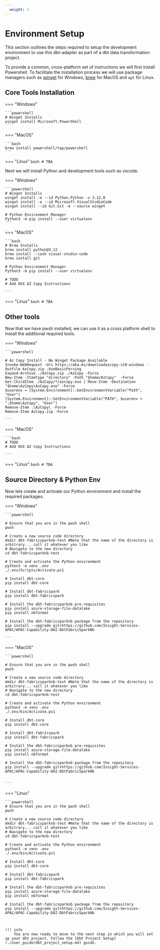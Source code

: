 ```yaml
---
  weight: 1
---
```

# Environment Setup
This section outlines the steps required to setup the development environment to use this dbt-adapter as part of a dbt data transformation project.

To provide a common, cross-platform set of instructions we will first install Powershell. To facilitate the installation process we will use package managers such as [winget](https://learn.microsoft.com/en-us/windows/package-manager/winget/) for Windows, [brew](https://brew.sh/) for MacOS and `apt` for Linux.

## Core Tools Installation

=== "Windows"

    ```powershell
    # Winget Installs 
    winget install Microsoft.PowerShell
    ```

=== "MacOS"

    ```bash
    brew install powershell/tap/powershell
    ```

=== "Linux"
    ```bash
    # TBA
    ```



Next we will install Python and development tools such as vscode.


=== "Windows"

    ```powershell
    # Winget Installs 
    winget install -e --id Python.Python -v 3.12.0
    winget install -e --id Microsoft.VisualStudioCode
    winget install --id Git.Git -e --source winget

    # Python Environment Manager
    Python3 -m pip install --user virtualenv
    ```

=== "MacOS"

    ```bash
    # Brew Installs
    brew install python@3.12
    brew install --cask visual-studio-code
    brew install git

    # Python Environment Manager
    Python3 -m pip install --user virtualenv

    # TODO 
    # Add OSX AZ Copy Instructions

    ```

=== "Linux"
    ```bash
    # TBA
    ```



## Other tools
Now that we have pwsh installed, we can use it as a cross platform shell to install the additional required tools. 



=== "Windows"

    ```powershell

    # Az Copy Install - No Winget Package Available
    Invoke-WebRequest -Uri https://aka.ms/downloadazcopy-v10-windows -OutFile AzCopy.zip -UseBasicParsing
    Expand-Archive ./AzCopy.zip ./AzCopy -Force
    New-Item -ItemType "directory" -Path "$home/AzCopy"  -Force  
    Get-ChildItem ./AzCopy/*/azcopy.exe | Move-Item -Destination "$home\AzCopy\AzCopy.exe" -Force  
    $userenv = [System.Environment]::GetEnvironmentVariable("Path", "User") 
    [System.Environment]::SetEnvironmentVariable("PATH", $userenv + ";$home\AzCopy", "User")
    Remove-Item .\AzCopy\ -Force
    Remove-Item AzCopy.zip -Force

    ```

=== "MacOS"

    ```bash
    # TODO 
    # Add OSX AZ Copy Instructions

    ```

=== "Linux"
    ```bash
    # TBA
    ```


## Source Directory & Python Env
Now lets create and activate our Python environment and install the required packages.



=== "Windows"

    ```powershell

    # Ensure that you are in the pwsh shell
    pwsh

    # Create a new source code directory
    mkdir dbt-fabricsparknb-test #Note that the name of the directory is arbitrary... call it whatever you like
    # Navigate to the new directory
    cd dbt-fabricsparknb-test

    # Create and activate the Python environment
    python3 -m venv .env
    ./.env/Scripts/Activate.ps1   

    # Install dbt-core 
    pip install dbt-core

    # Install dbt-fabricspark
    pip install dbt-fabricspark

    # Install the dbt-fabricsparknb pre-requisites 
    pip install azure-storage-file-datalake
    pip install nbformat

    # Install the dbt-fabricsparknb package from the repository
    pip install --upgrade git+https://github.com/Insight-Services-APAC/APAC-Capability-DAI-DbtFabricSparkNb

    ```


=== "MacOS"

    ```powershell

    # Ensure that you are in the pwsh shell
    pwsh

    # Create a new source code directory
    mkdir dbt-fabricsparknb-test #Note that the name of the directory is arbitrary... call it whatever you like
    # Navigate to the new directory
    cd dbt-fabricsparknb-test

    # Create and activate the Python environment
    python3 -m venv .env
    ./.env/bin/Activate.ps1   

    # Install dbt-core 
    pip install dbt-core

    # Install dbt-fabricspark
    pip install dbt-fabricspark

    # Install the dbt-fabricsparknb pre-requisites 
    pip install azure-storage-file-datalake
    pip install nbformat

    # Install the dbt-fabricsparknb package from the repository
    pip install --upgrade git+https://github.com/Insight-Services-APAC/APAC-Capability-DAI-DbtFabricSparkNb


    ```

=== "Linux"

    ```powershell
    # Ensure that you are in the pwsh shell
    pwsh

    # Create a new source code directory
    mkdir dbt-fabricsparknb-test #Note that the name of the directory is arbitrary... call it whatever you like
    # Navigate to the new directory
    cd dbt-fabricsparknb-test

    # Create and activate the Python environment
    python3 -m venv .env
    ./.env/bin/Activate.ps1   

    # Install dbt-core 
    pip install dbt-core

    # Install dbt-fabricspark
    pip install dbt-fabricspark

    # Install the dbt-fabricsparknb pre-requisites 
    pip install azure-storage-file-datalake
    pip install nbformat

    # Install the dbt-fabricsparknb package from the repository
    pip install --upgrade git+https://github.com/Insight-Services-APAC/APAC-Capability-DAI-DbtFabricSparkNb


```


!!! info
    You are now ready to move to the next step in which you will set up your dbt project. Follow the [Dbt Project Setup](./user_guide/dbt_project_setup.md) guide.


